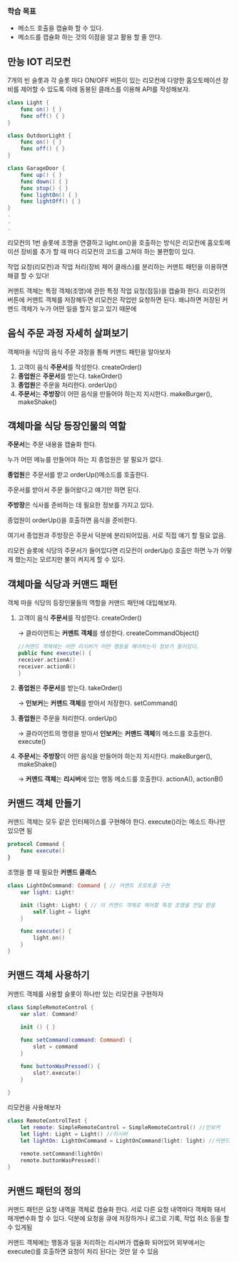 ### 학습 목표

- 메소드 호출을 캡슐화 할 수 있다.
- 메소드를 캡슐화 하는 것의 이점을 알고 활용 할 줄 안다.

## 만능 IOT 리모컨

7개의 빈 슬롯과 각 슬롯 마다 ON/OFF 버튼이 있는 리모컨에 다양한 홈오토메이션 장비를 제어할 수 있도록 아래 동봉된 클래스를 이용해 API를 작성해보자.

```swift
class Light {
	func on() { }
	func off() { }
}

class OutdoorLight {
	func on() { }
	func off() { }
}

class GarageDoor {
	func up() { }
	func down() { }
	func stop() { }
	func lightOn() { }
	func lightOff() { }
}
.
.
.
```

리모컨의 1번 슬롯에 조명을 연결하고 light.on()을 호출하는 방식은 리모컨에 홈오토메이션 장비를 추가 할 때 마다 리모컨의 코드를 고쳐야 하는 불편함이 있다.

작업 요청(리모컨)과 작업 처리(장비 제어 클래스)를 분리하는 커맨트 패턴을 이용하면 해결 할 수 있다!

커맨트 객체는 특정 객체(조명)에 관한 특정 작업 요청(점등)을 캡슐화 한다. 리모컨의 버튼에 커맨트 객체를 저장해두면 리모컨은 작업만 요청하면 된다. 왜냐하면 저장된 커맨드 객체가 누가 어떤 일을 할지 알고 있기 때문에

## 음식 주문 과정 자세히 살펴보기

객체마을 식당의 음식 주문 과정을 통해 커맨드 패턴을 알아보자

1. 고객이 음식 **주문서**를 작성한다. createOrder()
2. **종업원**은 **주문서**를 받는다. takeOrder()
3. **종업원**은 주문을 처리한다. orderUp()
4. **주문서**는 **주방장**이 어떤 음식을 만들어야 하는지 지시한다. makeBurger(), makeShake()

## 객체마을 식당 등장인물의 역할

**주문서**는 주문 내용을 캡슐화 한다.

누가 어떤 메뉴를 만들어야 하는 지 종업원은 알 필요가 없다.

**종업원**은 주문서를 받고 orderUp()메소드를 호출한다.

주문서를 받아서 주문 들어왔다고 얘기만 하면 된다.

**주방장**은 식사를 준비하는 데 필요한 정보를 가지고 있다.

종업원이 orderUp()을 호출하면 음식을 준비한다.

여기서 종업원과 주방장은 주문서 덕분에 분리되어있음. 서로 직접 얘기 할 필요 없음.

리모컨 슬롯에 식당의 주문서가 들어있다면 리모컨이 orderUp() 호출만 하면 누가 어떻게 했는지는 모르지만 불이 켜지게 할 수 있다.

## 객체마을 식당과 커맨드 패턴

객체 마을 식당의 등장인물들의 역할을 커맨드 패턴에 대입해보자.

1. 고객이 음식 **주문서**를 작성한다. createOrder()

   → 클라이언트는 **커맨트 객체**를 생성한다. createCommandObject()

    ```swift
    //커맨드 객체에는 어떤 리시버가 어떤 행동을 해야하는지 정보가 들어있다.
    public func execute() {
    receiver.actionA()
    receiver.actionB()
    }
    ```

2. **종업원**은 **주문서**를 받는다. takeOrder()

   → **인보커**는 **커맨드 객체**를 받아서 저장한다. setCommand()

3. **종업원**은 주문을 처리한다. orderUp()

   → 클라이언트의 명령을 받아서 **인보커**는 **커맨드 객체**의 메소드를 호출한다. execute()

4. **주문서**는 **주방장**이 어떤 음식을 만들어야 하는지 지시한다. makeBurger(), makeShake()

   → **커맨드 객체**는 **리시버**에 있는 행동 메소드를 호출한다. actionA(), actionB()

## 커맨드 객체 만들기

커맨드 객체는 모두 같은 인터페이스를 구현해야 한다. execute()라는 메소드 하나만 있으면 됨

```swift
protocol Command {
	func execute()
}
```

조명을 켤 때 필요한 **커맨드 클래스**

```swift
class LightOnCommand: Command { // 커맨트 프로토콜 구현
	var light: Light!

	init (light: Light) { // 이 커맨드 객체로 제어할 특정 조명을 전달 받음
		self.light = light	
	}

	func execute() {
		light.on()
	}
}
```

## 커맨드 객체 사용하기

커맨드 객체를 사용할 슬롯이 하나만 있는 리모컨을 구현하자

```swift
class SimpleRemoteControl {
	var slot: Command?
	
	init () { }

	func setCommand(command: Command) {
		slot = command
	}

	func buttonWasPressed() {
		slot?.execute()
	}
	
}
```

리모컨을 사용해보자

```swift
class RemoteControlTest {
	let remote: SimpleRemoteControl = SimpleRemoteControl() //인보커
	let light: Light = Light() //리시버
	let lightOn: LightOnCommand = LightOnCommand(light: light) //커맨드 객체

	remote.setCommand(lightOn)
	remote.buttonWasPressed()
}
```

## 커맨드 패턴의 정의

커맨드 패턴은 요청 내역을 객체로 캡슐화 한다. 서로 다른 요청 내역마다 객체화 돼서 매개변수화 할 수 있다. 덕분에 요청을 큐에 저장하거나 로그로 기록, 작업 취소 등을 할 수 있게됨

커맨드 객체에는 행동과 일을 처리하는 리시버가 캡슐화 되어있어 외부에서는 execute()를 호출하면 요청이 처리 된다는 것만 알 수 있음